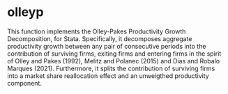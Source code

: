 # olleyp
This function implements the Olley-Pakes Productivity Growth Decomposition, for Stata. Specifically, it decomposes aggregate productivity growth between any pair of consecutive periods into the contribution of surviving firms, 
exiting firms and entering firms in the spirit of Olley and Pakes (1992), Melitz and Polanec (2015) and Dias and Robalo Marques
(2021). Furthermore, it splits the contribution of surviving firms into a market share reallocation effect and an unweigthed productivity 
component.
